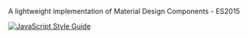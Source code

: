 A lightweight implementation of Material Design Components - ES2015

[![JavaScript Style Guide](https://cdn.rawgit.com/standard/standard/master/badge.svg)](https://github.com/standard/standard)